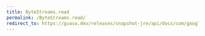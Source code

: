 ```yaml
---
title: ByteStreams.read
permalink: /ByteStreams.read/
redirect_to: https://guava.dev/releases/snapshot-jre/api/docs/com/google/common/io/ByteStreams.html#read-java.io.InputStream-byte:A-int-int-
---
```

